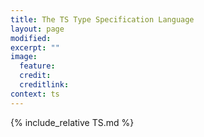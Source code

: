 ```yaml
---
title: The TS Type Specification Language
layout: page
modified: 
excerpt: ""
image:
  feature: 
  credit: 
  creditlink: 
context: ts
---
```


{% include_relative TS.md %}
